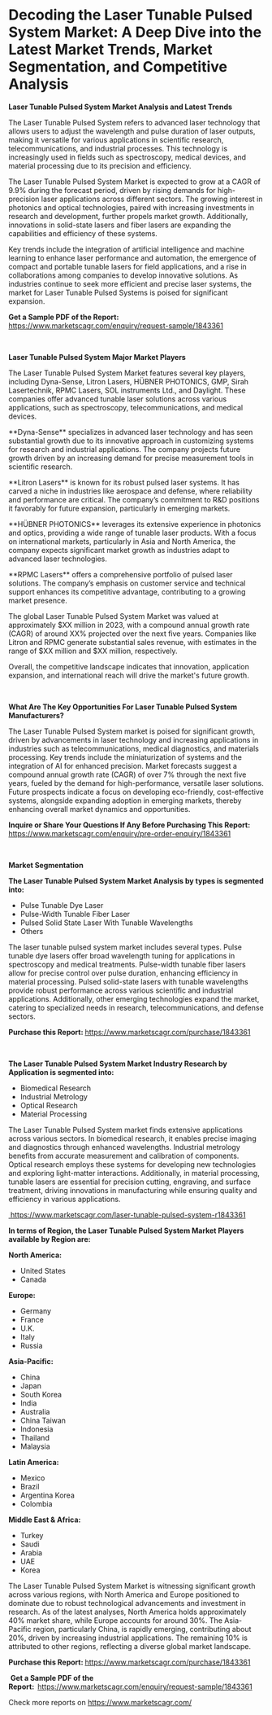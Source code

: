 <p><h1>Decoding the Laser Tunable Pulsed System Market: A Deep Dive into the Latest Market Trends, Market Segmentation, and Competitive Analysis</h1></p><p><strong>Laser Tunable Pulsed System Market Analysis and Latest Trends</strong></p>
<p><p>The Laser Tunable Pulsed System refers to advanced laser technology that allows users to adjust the wavelength and pulse duration of laser outputs, making it versatile for various applications in scientific research, telecommunications, and industrial processes. This technology is increasingly used in fields such as spectroscopy, medical devices, and material processing due to its precision and efficiency.</p><p>The Laser Tunable Pulsed System Market is expected to grow at a CAGR of 9.9% during the forecast period, driven by rising demands for high-precision laser applications across different sectors. The growing interest in photonics and optical technologies, paired with increasing investments in research and development, further propels market growth. Additionally, innovations in solid-state lasers and fiber lasers are expanding the capabilities and efficiency of these systems.</p><p>Key trends include the integration of artificial intelligence and machine learning to enhance laser performance and automation, the emergence of compact and portable tunable lasers for field applications, and a rise in collaborations among companies to develop innovative solutions. As industries continue to seek more efficient and precise laser systems, the market for Laser Tunable Pulsed Systems is poised for significant expansion.</p></p>
<p><strong>Get a Sample PDF of the Report:&nbsp;</strong> <a href="https://www.marketscagr.com/enquiry/request-sample/1843361?utm_campaign=3266&utm_medium=2&utm_source=Github&utm_content=ia&utm_term=06042025&utm_id=laser-tunable-pulsed-system">https://www.marketscagr.com/enquiry/request-sample/1843361</a></p>
<p>&nbsp;</p>
<p><strong>Laser Tunable Pulsed System Major Market Players</strong></p>
<p><p>The Laser Tunable Pulsed System Market features several key players, including Dyna-Sense, Litron Lasers, HÜBNER PHOTONICS, GMP, Sirah Lasertechnik, RPMC Lasers, SOL instruments Ltd., and Daylight. These companies offer advanced tunable laser solutions across various applications, such as spectroscopy, telecommunications, and medical devices.</p><p>**Dyna-Sense** specializes in advanced laser technology and has seen substantial growth due to its innovative approach in customizing systems for research and industrial applications. The company projects future growth driven by an increasing demand for precise measurement tools in scientific research.</p><p>**Litron Lasers** is known for its robust pulsed laser systems. It has carved a niche in industries like aerospace and defense, where reliability and performance are critical. The company’s commitment to R&D positions it favorably for future expansion, particularly in emerging markets.</p><p>**HÜBNER PHOTONICS** leverages its extensive experience in photonics and optics, providing a wide range of tunable laser products. With a focus on international markets, particularly in Asia and North America, the company expects significant market growth as industries adapt to advanced laser technologies.</p><p>**RPMC Lasers** offers a comprehensive portfolio of pulsed laser solutions. The company’s emphasis on customer service and technical support enhances its competitive advantage, contributing to a growing market presence.</p><p>The global Laser Tunable Pulsed System Market was valued at approximately $XX million in 2023, with a compound annual growth rate (CAGR) of around XX% projected over the next five years. Companies like Litron and RPMC generate substantial sales revenue, with estimates in the range of $XX million and $XX million, respectively.</p><p>Overall, the competitive landscape indicates that innovation, application expansion, and international reach will drive the market's future growth.</p></p>
<p>&nbsp;</p>
<p><strong>What Are The Key Opportunities For Laser Tunable Pulsed System Manufacturers?</strong></p>
<p><p>The Laser Tunable Pulsed System market is poised for significant growth, driven by advancements in laser technology and increasing applications in industries such as telecommunications, medical diagnostics, and materials processing. Key trends include the miniaturization of systems and the integration of AI for enhanced precision. Market forecasts suggest a compound annual growth rate (CAGR) of over 7% through the next five years, fueled by the demand for high-performance, versatile laser solutions. Future prospects indicate a focus on developing eco-friendly, cost-effective systems, alongside expanding adoption in emerging markets, thereby enhancing overall market dynamics and opportunities.</p></p>
<p><strong>Inquire or Share Your Questions If Any Before Purchasing This Report:</strong> <a href="https://www.marketscagr.com/enquiry/pre-order-enquiry/1843361?utm_campaign=3266&utm_medium=2&utm_source=Github&utm_content=ia&utm_term=06042025&utm_id=laser-tunable-pulsed-system">https://www.marketscagr.com/enquiry/pre-order-enquiry/1843361</a></p>
<p>&nbsp;</p>
<p><strong>Market Segmentation</strong></p>
<p><strong>The Laser Tunable Pulsed System Market Analysis by types is segmented into:</strong></p>
<p><ul><li>Pulse Tunable Dye Laser</li><li>Pulse-Width Tunable Fiber Laser</li><li>Pulsed Solid State Laser With Tunable Wavelengths</li><li>Others</li></ul></p>
<p><p>The laser tunable pulsed system market includes several types. Pulse tunable dye lasers offer broad wavelength tuning for applications in spectroscopy and medical treatments. Pulse-width tunable fiber lasers allow for precise control over pulse duration, enhancing efficiency in material processing. Pulsed solid-state lasers with tunable wavelengths provide robust performance across various scientific and industrial applications. Additionally, other emerging technologies expand the market, catering to specialized needs in research, telecommunications, and defense sectors.</p></p>
<p><strong>Purchase this Report:&nbsp;</strong><a href="https://www.marketscagr.com/purchase/1843361?utm_campaign=3266&utm_medium=2&utm_source=Github&utm_content=ia&utm_term=06042025&utm_id=laser-tunable-pulsed-system">https://www.marketscagr.com/purchase/1843361</a></p>
<p>&nbsp;</p>
<p><strong>The Laser Tunable Pulsed System Market Industry Research by Application is segmented into:</strong></p>
<p><ul><li>Biomedical Research</li><li>Industrial Metrology</li><li>Optical Research</li><li>Material Processing</li></ul></p>
<p><p>The Laser Tunable Pulsed System market finds extensive applications across various sectors. In biomedical research, it enables precise imaging and diagnostics through enhanced wavelengths. Industrial metrology benefits from accurate measurement and calibration of components. Optical research employs these systems for developing new technologies and exploring light-matter interactions. Additionally, in material processing, tunable lasers are essential for precision cutting, engraving, and surface treatment, driving innovations in manufacturing while ensuring quality and efficiency in various applications.</p></p>
<p><a href="https://www.marketscagr.com/laser-tunable-pulsed-system-r1843361?utm_campaign=3266&utm_medium=2&utm_source=Github&utm_content=ia&utm_term=06042025&utm_id=laser-tunable-pulsed-system">&nbsp;https://www.marketscagr.com/laser-tunable-pulsed-system-r1843361</a></p>
<p><strong>In terms of Region, the Laser Tunable Pulsed System Market Players available by Region are:</strong></p>
<p>
    <p> <strong> North America: </strong>
        <ul>
            <li>United States</li>
            <li>Canada</li>
        </ul>
        </p> 
    <p> <strong> Europe: </strong>
        <ul>
            <li>Germany</li>
            <li>France</li>
            <li>U.K.</li>
            <li>Italy</li>
            <li>Russia</li>
        </ul>
        </p> 
    <p> <strong> Asia-Pacific: </strong>
        <ul>
            <li>China</li>
            <li>Japan</li>
            <li>South Korea</li>
            <li>India</li>
            <li>Australia</li>
            <li>China Taiwan</li>
            <li>Indonesia</li>
            <li>Thailand</li>
            <li>Malaysia</li>
        </ul>
        </p> 
    <p> <strong> Latin America: </strong>
        <ul>
            <li>Mexico</li>
            <li>Brazil</li>
            <li>Argentina Korea</li>
            <li>Colombia</li>
        </ul>
        </p> 
    <p> <strong> Middle East & Africa: </strong>
        <ul>
            <li>Turkey</li>
            <li>Saudi</li>
            <li>Arabia</li>
            <li>UAE</li>
            <li>Korea</li>
        </ul>
    </p>
    </p>
<p><p>The Laser Tunable Pulsed System Market is witnessing significant growth across various regions, with North America and Europe positioned to dominate due to robust technological advancements and investment in research. As of the latest analyses, North America holds approximately 40% market share, while Europe accounts for around 30%. The Asia-Pacific region, particularly China, is rapidly emerging, contributing about 20%, driven by increasing industrial applications. The remaining 10% is attributed to other regions, reflecting a diverse global market landscape.</p></p>
<p><strong>Purchase this Report: </strong><a href="https://www.marketscagr.com/purchase/1843361?utm_campaign=3266&utm_medium=2&utm_source=Github&utm_content=ia&utm_term=06042025&utm_id=laser-tunable-pulsed-system">https://www.marketscagr.com/purchase/1843361</a></p>
<p>&nbsp;<strong>Get a Sample PDF of the Report:&nbsp;&nbsp;</strong><a href="https://www.marketscagr.com/enquiry/request-sample/1843361?utm_campaign=3266&utm_medium=2&utm_source=Github&utm_content=ia&utm_term=06042025&utm_id=laser-tunable-pulsed-system">https://www.marketscagr.com/enquiry/request-sample/1843361</a></p>
<p><strong></strong></p>
<p>Check more reports on <a href="https://www.marketscagr.com/?utm_campaign=3266&utm_medium=2&utm_source=Github&utm_content=ia&utm_term=06042025&utm_id=laser-tunable-pulsed-system">https://www.marketscagr.com/</a></p>